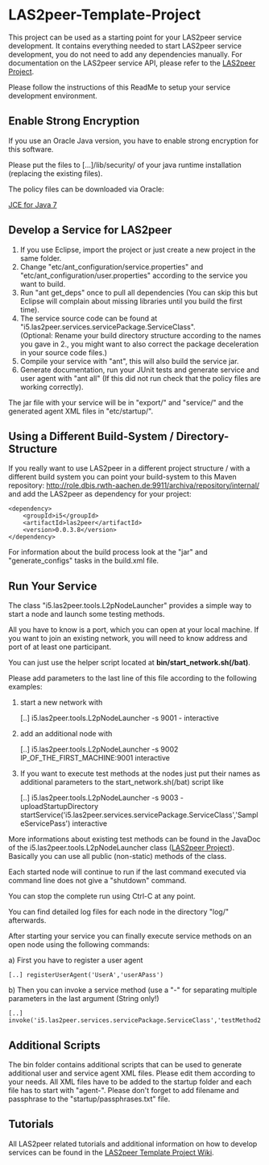 LAS2peer-Template-Project
=======================

This project can be used as a starting point for your LAS2peer service development.
It contains everything needed to start LAS2peer service development, you do not need to add any dependencies manually.
For documentation on the LAS2peer service API, please refer to the [LAS2peer Project](https://github.com/rwth-acis/las2peer/).

Please follow the instructions of this ReadMe to setup your service development environment.


Enable Strong Encryption
-----------------------

If you use an Oracle Java version, you have to enable strong encryption for this software.

Please put the files to [...]/lib/security/ of your java runtime installation (replacing the existing files).

The policy files can be downloaded via Oracle:

[JCE for Java 7](http://www.oracle.com/technetwork/java/javase/downloads/jce-7-download-432124.html "JCE-7")


Develop a Service for LAS2peer
-------------------------------------

1. If you use Eclipse, import the project or just create a new project in the same folder.  
2. Change "etc/ant_configuration/service.properties" and "etc/ant_configuration/user.properties" according to the service you want to build.  
3. Run "ant get_deps" once to pull all dependencies (You can skip this but Eclipse will complain about missing libraries until you build the first time).  
4. The service source code can be found at "i5.las2peer.services.servicePackage.ServiceClass".  
(Optional: Rename your build directory structure according to the names you gave in 2., you might want to also correct the package deceleration in your source code files.)
5. Compile your service with "ant", this will also build the service jar.  
6. Generate documentation, run your JUnit tests and generate service and user agent with "ant all" (If this did not run check that the policy files are working correctly).  

The jar file with your service will be in "export/" and "service/" and the generated agent XML files in "etc/startup/".


Using a Different Build-System / Directory-Structure
-------------------------------------------------

If you really want to use LAS2peer in a different project structure / with a different build system you can point your build-system to this
Maven repository: http://role.dbis.rwth-aachen.de:9911/archiva/repository/internal/ and add the LAS2peer as dependency for your project:

```
<dependency>
    <groupId>i5</groupId>
    <artifactId>las2peer</artifactId>
    <version>0.0.3.8</version>
</dependency>
```

For information about the build process look at the "jar" and "generate_configs" tasks in the build.xml file.


Run Your Service
----------------------------------------

The class "i5.las2peer.tools.L2pNodeLauncher" provides a simple way to start a node and launch some testing methods.

All you have to know is a port, which you can open at your local machine.
If you want to join an existing network, you will need to know address and port of at least one participant.

You can just use the helper script located at **bin/start_network.sh(/bat)**.

Please add parameters to the last line of this file according to the following examples:  

1) start a new network with  

    [..] i5.las2peer.tools.L2pNodeLauncher -s 9001 - interactive

2) add an additional node with 

    [..] i5.las2peer.tools.L2pNodeLauncher -s 9002 IP_OF_THE_FIRST_MACHINE:9001 interactive

3) If you want to execute test methods at the nodes just put their names as additional parameters to the start_network.sh(/bat) script like  

    [..] i5.las2peer.tools.L2pNodeLauncher -s 9003 - uploadStartupDirectory startService('i5.las2peer.services.servicePackage.ServiceClass','SampleServicePass') interactive

More informations about existing test methods can be found in the JavaDoc of the i5.las2peer.tools.L2pNodeLauncher class ([LAS2peer Project](https://github.com/rwth-acis/las2peer/)).
Basically you can use all public (non-static) methods of the class.

Each started node will continue to run if the last command executed via command line does not give a "shutdown" command.

You can stop the complete run using Ctrl-C at any point.

You can find detailed log files for each node in the directory "log/" afterwards.

After starting your service you can finally execute service methods on an open node using the following commands:


a) First you have to register a user agent

    [..] registerUserAgent('UserA','userAPass')

b) Then you can invoke a service method (use a "-" for separating multiple parameters in the last argument (String only!)

    [..] invoke('i5.las2peer.services.servicePackage.ServiceClass','testMethod2','xyz')

Additional Scripts
----------------

The bin folder contains additional scripts that can be used to generate additional user and service agent XML files.
Please edit them according to your needs. All XML files have to be added to the startup folder and each file has to start with "agent-".
Please don't forget to add filename and passphrase to the "startup/passphrases.txt" file.  

Tutorials
----------------

All LAS2peer related tutorials and additional information on how to develop services can be found in the [LAS2peer Template Project Wiki](https://github.com/rwth-acis/LAS2peer-Template-Project/wiki/).
